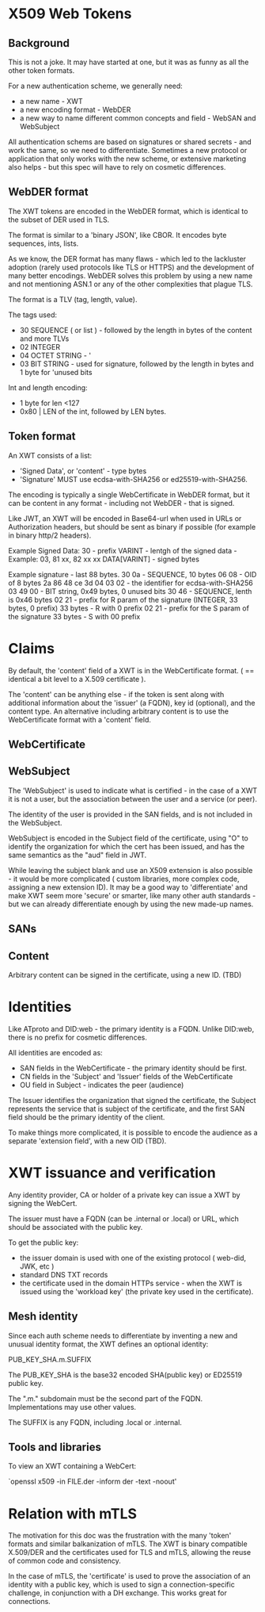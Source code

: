 # X509 Web Tokens

## Background

This is not a joke. It may have started at one, but it was as funny as all the other token formats.

For a new authentication scheme, we generally need:

- a new name - XWT 
- a new encoding format - WebDER
- a new way to name different common concepts and field - WebSAN and WebSubject

All authentication schems are based on signatures or shared secrets - and work the same, so we need to differentiate. Sometimes a new protocol or application that only works with the new scheme, or extensive marketing also helps - but this spec will have to rely on cosmetic differences.

## WebDER format

The XWT tokens are encoded in the WebDER format, which is identical to the subset of DER used in TLS. 

The format is similar to a 'binary JSON', like CBOR. It encodes byte sequences,
ints, lists.

As we know, the DER format has many flaws - which led to the lackluster adoption (rarely used protocols like TLS or HTTPS) and the development of many better encodings. WebDER solves this problem by using a new name and not mentioning ASN.1 or any of the other complexities that plague TLS.

The format is a TLV (tag, length, value).

The tags used:
- 30 SEQUENCE ( or list ) - followed by the length in bytes of the content and more TLVs
- 02 INTEGER
- 04 OCTET STRING - '
- 03 BIT STRING - used for signature, followed by the length in bytes and 1 byte for 'unused bits

Int and length encoding:
- 1 byte for len <127
- 0x80 | LEN of the int, followed by LEN bytes.

## Token format

An XWT consists of a list:
- 'Signed Data', or 'content' - type bytes
- 'Signature' MUST use ecdsa-with-SHA256 or ed25519-with-SHA256.

The encoding is typically a single WebCertificate in WebDER format, but it can
be content in any format - including not WebDER - that is signed. 

Like JWT, an XWT will be encoded in Base64-url when used in URLs or Authorization headers, but should be sent as binary if possible (for
example in binary http/2 headers).

Example Signed Data:
 30 - prefix
 VARINT - lentgh of the signed data - Example: 03, 81 xx, 82 xx xx 
 DATA[VARINT] - signed bytes

Example signature - last 88 bytes.
 30 0a - SEQUENCE, 10 bytes
  06 08 - OID of 8 bytes
   2a 86 48 ce 3d 04 03 02 - the identifier for ecdsa-with-SHA256
 03 49 00 - BIT string, 0x49 bytes, 0 unused bits
  30 46 - SEQUENCE, lenth is 0x46 bytes
   02 21 - prefix for R param of the signature (INTEGER, 33 bytes, 0 prefix)
    33 bytes - R with 0 prefix
   02 21 - prefix for the S param of the signature
    33 bytes - S with 00 prefix


# Claims

By default, the 'content' field of a XWT is in the WebCertificate format.
( == identical a bit level to a X.509 certificate ).

The 'content' can be anything else - if the token is sent along with additional
information about the 'issuer' (a FQDN), key id (optional), and the content type. An alternative including arbitrary content is to use the WebCertificate
format with a 'content' field.

## WebCertificate


## WebSubject 

The 'WebSubject' is used to indicate what is certified - in the case of a XWT it is not a user, but the association between the user and 
a service (or peer).

The identity of the user is provided in the SAN fields, and is not included in the WebSubject.

WebSubject is encoded in the Subject field of the certificate, using "O" to identify the organization for which the cert has been issued, and has the same semantics as the "aud" field in JWT.

While leaving the subject blank and use an X509 extension is also possible - it would be more complicated ( custom libraries, more complex code, assigning a new extension ID). It may be a good way to 'differentiate' and make XWT 
seem more 'secure' or smarter, like many other auth standards - but we can already differentiate enough by using the new made-up names.

## SANs

## Content

Arbitrary content can be signed in the certificate, using a new ID. (TBD)


# Identities

Like ATproto and DID:web - the primary identity is a FQDN. Unlike DID:web, there is no prefix for cosmetic differences.

All identities are encoded as:
- SAN fields in the WebCertificate - the primary identity should be first.
- CN fields in the 'Subject' and 'Issuer' fields of the WebCertificate 
- OU field in Subject - indicates the peer (audience)

The Issuer identifies the organization that signed the certificate, the 
Subject represents the service that is subject of the certificate, and the 
first SAN field should be the primary identity of the client. 

To make things more complicated, it is possible to encode the audience as a 
separate 'extension field', with a new OID (TBD).



# XWT issuance and verification


Any identity provider, CA or holder of a private key can issue a XWT by signing the WebCert.

The issuer must have a FQDN (can be .internal or .local) or URL, which
should be associated with the public key.

To get the public key:
- the issuer domain is used with one of the existing protocol ( web-did, JWK, etc )
- standard DNS TXT records
- the certificate used in the domain HTTPs service - when the XWT is issued using the 'workload key' (the private key used in the certificate).


## Mesh identity 

Since each auth scheme needs to differentiate by inventing a new and unusual identity format, the XWT defines an optional identity:

  PUB_KEY_SHA.m.SUFFIX
  
The PUB_KEY_SHA is the base32 encoded SHA(public key) or ED25519 public key.

The ".m." subdomain must be the second part of the FQDN. Implementations may use other values.

The SUFFIX is any FQDN, including .local or .internal. 

## Tools and libraries

To view an XWT containing a WebCert: 
  
  `openssl x509 -in FILE.der -inform der -text -noout'


# Relation with mTLS

The motivation for this doc was the frustration with the many 'token' formats
and similar balkanization of mTLS. The XWT is binary compatible X.509/DER and
the certificates used for TLS and mTLS, allowing the reuse of common code and
consistency.

In the case of mTLS, the 'certificate' is used to prove the association of 
an identity with a public key, which is used to sign a connection-specific 
challenge, in conjunction with a DH exchange. This works great for connections.


